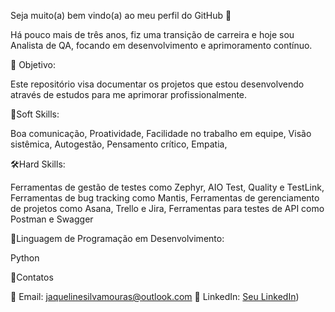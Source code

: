 Seja muito(a) bem vindo(a) ao meu perfil do GitHub 👋


Há pouco mais de três anos, fiz uma transição de carreira e hoje sou Analista de QA, focando em desenvolvimento e aprimoramento contínuo.


🎯 Objetivo:


Este repositório visa documentar os projetos que estou desenvolvendo através de estudos para me aprimorar profissionalmente. 


🤝Soft Skills:

Boa comunicação,
Proatividade,
Facilidade no trabalho em equipe,
Visão sistêmica,
Autogestão,
Pensamento crítico,
Empatia,



🛠️Hard Skills:

Ferramentas de gestão de testes como Zephyr, AIO Test, Quality e TestLink,
Ferramentas de bug tracking como Mantis,
Ferramentas de gerenciamento de projetos como Asana, Trello e Jira,
Ferramentas para testes de API como Postman e Swagger



🐍Linguagem de Programação em Desenvolvimento:

Python



📱Contatos

📧 Email: jaquelinesilvamouras@outlook.com
🔗 LinkedIn: [Seu LinkedIn](https://[www.linkedin.com/in/jaquemoura/))
